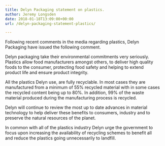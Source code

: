 ```yaml
---
title: Delyn Packaging statement on plastics.
author: Jeremy Longsden
date: 2018-01-18T13:09:00+00:00
url: /delyn-packaging-statement-plastics/

---
```

Following recent comments in the media regarding plastics, Delyn Packaging have issued the following comment.

Delyn packaging take their environmental commitments very seriously. Plastics allow food manufacturers amongst others, to deliver high quality foods to the consumer, protecting food safety and helping to extend product life and ensure product integrity.
  
All the plastics Delyn use, are fully recyclable. In most cases they are manufactured from a minimum of 55% recycled material with in some cases the recycled content being up to 80%. In addition, 99% of the waste material produced during the manufacturing process is recycled.
  
Delyn will continue to review the most up to date advances in material technology to help deliver these benefits to consumers, industry and to preserve the natural resources of the planet.
  
In common with all of the plastics industry Delyn urge the government to focus upon increasing the availability of recycling schemes to benefit all and reduce the plastics going unnecessarily to landfill.